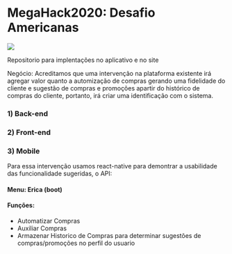 # MegaHack2020: Desafio Americanas

![](http://i.picasion.com/pic90/4104cac8655194f63ba1147a81273528.gif)

Repositorio para implentações no aplicativo e no site 

Negócio: Acreditamos que uma intervenção na plataforma existente irá agregar valor quanto a automização de compras gerando uma fidelidade do cliente  e sugestão de compras e promoções apartir do histórico de compras do cliente, portanto, irá criar uma identificação com o sistema.

###  1) Back-end
###  2) Front-end
###  3) Mobile

Para essa intervenção usamos react-native para demontrar a usabilidade das funcionalidade sugeridas, o API:
 #### Menu: Erica (boot)
 #### Funções:
 - Automatizar Compras
 - Auxiliar Compras
 - Armazenar Historico de Compras para determinar sugestões de compras/promoções no perfil do usuario
